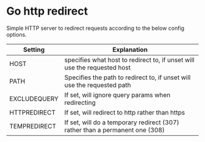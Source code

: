# Go http redirect
Simple HTTP server to redirect requests according to the below config options.

|Setting|Explanation|
---|---
HOST|specifies what host to redirect to, if unset will use the requested host
PATH|Specifies the path to redirect to, if unset will use the requested path
EXCLUDEQUERY|If set, will ignore query params when redirecting
HTTPREDIRECT|If set, will redirect to http rather than https
TEMPREDIRECT|If set, will do a temporary redirect (307) rather than a permanent one (308)